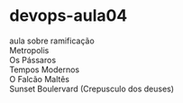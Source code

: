 # devops-aula04
aula sobre ramificação<br/>
Metropolis<br/>
Os Pássaros<br/>
Tempos Modernos<br/>
O Falcão Maltês<br/>
Sunset Boulervard (Crepusculo dos deuses)<br/>
